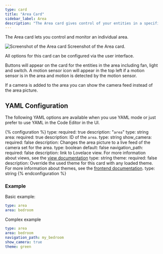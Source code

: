 ```yaml
---
type: card
title: "Area Card"
sidebar_label: Area
description: "The Area card gives control of your entities in a specified area."
---
```


The Area card lets you control and monitor an individual area.

<p class='img'>
  <img src='/images/blog/2021-12/area-card.png' alt='Screenshot of the Area card'>
  Screenshot of the Area card.
</p>


All options for this card can be configured via the user interface.

Buttons will appear on the card for the entities in the area including fan, light and switch. A motion sensor icon will appear in the top left if a motion sensor is in the area and motion is detected by the motion sensor.

If a camera is added to the area you can show the camera feed instead of the area picture.

## YAML Configuration

The following YAML options are available when you use YAML mode or just prefer to use YAML in the Code Editor in the UI.

{% configuration %}
type:
  required: true
  description: "`area`"
  type: string
area:
  required: true
  description: ID of the `area`.
  type: string
show_camera: 
  required: false
  description: Changes the area picture to a live feed of the camera set for the area.
  type: boolean
  default: false
navigation_path:
  required: false
  description: link to Lovelace view. For more information about views, see the [view documentation](/lovelace/views/)
  type: string
theme:
  required: false
  description: Override the used theme for this card with any loaded theme. For more information about themes, see the [frontend documentation](/integrations/frontend/).
  type: string
{% endconfiguration %}

### Example

Basic example:

```yaml
type: area
area: bedroom
```

Complex example

```yaml
type: area
area: bedroom
navigation_path: my_bedroom
show_camera: true
theme: green
```
